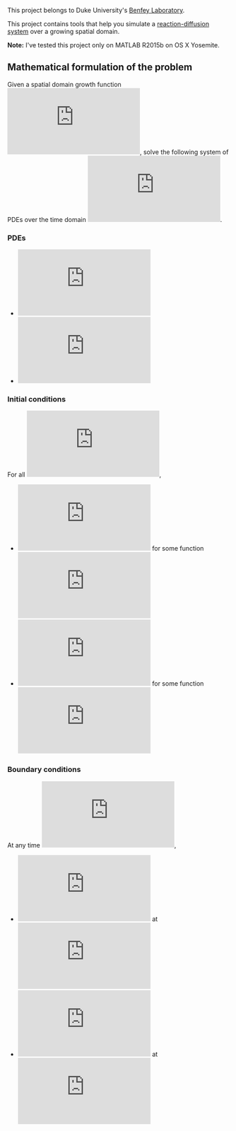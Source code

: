 This project belongs to Duke University's [Benfey
Laboratory](http://sites.duke.edu/benfey/).

This project contains tools that help you simulate a [reaction-diffusion
system](https://en.wikipedia.org/wiki/Reaction–diffusion_system) over a growing
spatial domain.

**Note:** I've tested this project only on MATLAB R2015b on OS X Yosemite.

## Mathematical formulation of the problem

Given a spatial domain growth function
![l(t) = l_0 + vt](http://latex.codecogs.com/svg.latex?l%28t%29%20%3D%20l_0%20&plus;%20vt),
solve the following system of PDEs over the time domain
![0 \leq t \leq T](http://latex.codecogs.com/svg.latex?0%20%5Cleq%20t%20%5Cleq%20T).

### PDEs

- ![a_t = A(a, h) + D_a a_{xx}](http://latex.codecogs.com/svg.latex?a_t%20%3D%20A%28a%2C%20h%29%20&plus;%20D_a%20a_%7Bxx%7D)
- ![h_t = H(a, h) + D_h h_{xx}](http://latex.codecogs.com/svg.latex?h_t%20%3D%20H%28a%2C%20h%29%20&plus;%20D_h%20h_%7Bxx%7D)

### Initial conditions

For all ![0 \leq x \leq l(0)](http://latex.codecogs.com/svg.latex?0%20%5Cleq%20x%20%5Cleq%20l%280%29),

- ![a(0, x) = a_0(x)](http://latex.codecogs.com/svg.latex?a%280%2C%20x%29%20%3D%20a_0%28x%29)
for some function ![a_0(x)](http://latex.codecogs.com/svg.latex?a_0%28x%29)
- ![h(0, x) = h_0(x)](http://latex.codecogs.com/svg.latex?h%280%2C%20x%29%20%3D%20h_0%28x%29)
for some function ![h_0(x)](http://latex.codecogs.com/svg.latex?h_0%28x%29)

### Boundary conditions

At any time ![t](http://latex.codecogs.com/svg.latex?t),

- ![a_x = h_x = 0](http://latex.codecogs.com/svg.latex?a_x%20%3D%20h_x%20%3D%200)
at ![x = 0](http://latex.codecogs.com/svg.latex?x%20%3D%200)
- ![a_x = h_x = 0](http://latex.codecogs.com/svg.latex?a_x%20%3D%20h_x%20%3D%200)
at ![x = l(t)](http://latex.codecogs.com/svg.latex?x%20%3D%20l%28t%29)

